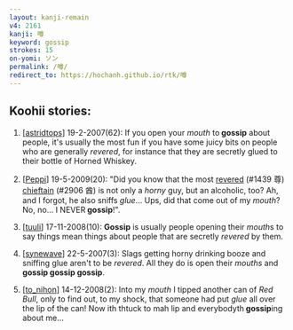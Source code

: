 ```yaml
---
layout: kanji-remain
v4: 2161
kanji: 噂
keyword: gossip
strokes: 15
on-yomi: ソン
permalink: /噂/
redirect_to: https://hochanh.github.io/rtk/噂
---
```


## Koohii stories: 

1) [<a href="http://kanji.koohii.com/profile/astridtops">astridtops</a>] 19-2-2007(62): If you open your <em>mouth</em> to<strong> gossip</strong> about people, it&#039;s usually the most fun if you have some juicy bits on people who are generally <em>revered</em>, for instance that they are secretly glued to their bottle of Horned Whiskey.

2) [<a href="http://kanji.koohii.com/profile/Peppi">Peppi</a>] 19-5-2009(20): &quot;Did you know that the most <a href="../v4/1439.html">revered</a> (#1439 尊) <a href="../v4/2906.html">chieftain</a> (#2906 酋) is not only a <em>horny</em> guy, but an alcoholic, too? Ah, and I forgot, he also sniffs <em>glue</em>... Ups, did that come out of my <em>mouth</em>? No, no... I NEVER<strong> gossip</strong>!&quot;.

3) [<a href="http://kanji.koohii.com/profile/tuuli">tuuli</a>] 17-11-2008(10): <strong>Gossip</strong> is usually people opening their <em>mouth</em>s to say things mean things about people that are secretly <em>revered</em> by them.

4) [<a href="http://kanji.koohii.com/profile/synewave">synewave</a>] 22-5-2007(3): Slags getting horny drinking booze and sniffing glue aren&#039;t to be <em>revered</em>. All they do is open their <em>mouths</em> and<strong> gossip</strong><strong> gossip</strong><strong> gossip</strong>.

5) [<a href="http://kanji.koohii.com/profile/to_nihon">to_nihon</a>] 14-12-2008(2): Into my <em>mouth</em> I tipped another can of <em>Red Bull</em>, only to find out, to my shock, that someone had put <em>glue</em> all over the lip of the can! Now ith thtuck to mah lip and everybodyth<strong> gossip</strong>ing about me...

